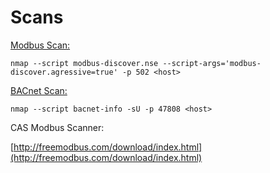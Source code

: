 # Scans


[Modbus Scan:](https://github.com/nmap/nmap/blob/master/scripts/modbus-discover.nse)

`nmap --script modbus-discover.nse --script-args='modbus-discover.agressive=true' -p 502 <host>`

[BACnet Scan:](https://github.com/nmap/nmap/blob/master/scripts/bacnet-info.nse)

`nmap --script bacnet-info -sU -p 47808 <host>`

CAS Modbus Scanner:

[http://freemodbus.com/download/index.html](http://freemodbus.com/download/index.html)

